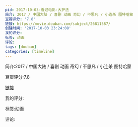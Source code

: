 ```yaml
---
pid: 2017-10-03-看过电影-大护法
简介: 2017 / 中国大陆 / 喜剧 动画 奇幻 / 不思凡 / 小连杀 图特哈蒙
豆瓣评分: '7.8'
链接: https://movie.douban.com/subject/26811587/
创建时间: '2017-10-03 23:24:08'
我的评分:
标签: 动画
评论:
tags: [douban]
categories: [timeline]
---
```

简介:2017 / 中国大陆 / 喜剧 动画 奇幻 / 不思凡 / 小连杀 图特哈蒙

豆瓣评分:7.8

[链接](https://movie.douban.com/subject/26811587/)

我的评分:

标签:动画

评论:

